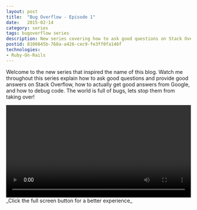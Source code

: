 ```yaml
---
layout: post
title:  "Bug Overflow - Episode 1"
date:   2015-02-14
category: series
tags: bugoverflow series
description: New series covering how to ask good questions on Stack Overflow, how to use Google effectively, and how to answer/debug questions and buggy code.
postid: 8100845b-768a-a426-cec9-fe3ff0fa146f
technologies:
- Ruby-On-Rails
---
```


Welcome to the new series that inspired the name of this blog. Watch me throughout this series explain how to ask good questions and provide good answers on Stack Overflow, how to actually get good answers from Google, and how to debug code. The world is full of bugs, lets stop them from taking over!

<video style="width:100%;" controls>
	<source src="http://videos.quarrantine.com?name=bugoverflow1.mp4" type="video/mp4">
</video>
_Click the full screen button for a better experience_
